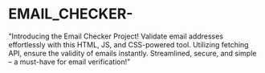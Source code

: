 # EMAIL_CHECKER-
"Introducing the Email Checker Project! Validate email addresses effortlessly with this HTML, JS, and CSS-powered tool. Utilizing fetching API, ensure the validity of emails instantly. Streamlined, secure, and simple – a must-have for email verification!"
